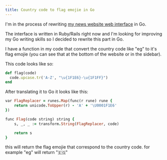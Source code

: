 ```yaml
---
title: Country code to flag emojie in Go
---
```


I'm in the process of rewriting [my news website web interface](https://www.whoispopulartoday.com) in Go.

The interface is written in Ruby/Rails right now and I'm looking for improving my Go writing skills so I decided to rewrite this part in Go.

I have a function in my code that convert the country code like "eg" to it's flag emojie (you can see that at the bottom of the website or in the sidebar).

This code looks like so:

```ruby
def flag(code)
  code.upcase.tr('A-Z', "\u{1F1E6}-\u{1F1FF}")
end
```

After translating it to Go it looks like this:

```ruby
var FlagReplacer = runes.Map(func(r rune) rune {
	return unicode.ToUpper(r) - 'A' + '\U0001F1E6'
})

func Flag(code string) string {
	s, _, _ := transform.String(FlagReplacer, code)

	return s
}
```

this will return the flag emojie that correspond to the country code. for example "eg" will return "🇪🇬"
